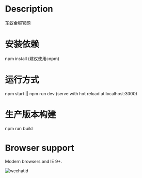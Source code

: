 # Description
车蚁金服官网
# 安装依赖
npm install (建议使用cnpm)
# 运行方式
npm start || npm run dev (serve with hot reload at localhost:3000)

# 生产版本构建
npm run build

# Browser support
Modern browsers and IE 9+.


![wechatid](https://img.51bankcar.cn/h5/com/logo.png)
